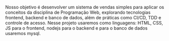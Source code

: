 Nosso objetivo é desenvolver um sistema de vendas simples para aplicar os conceitos da disciplina de Programação Web, explorando tecnologias frontend, backend e banco de dados, além de práticas como CI/CD, TDD e controle de acesso.
Nesse projeto usaremos como linguagens: HTML, CSS, JS para o frontend, nodejs para o backend e para o banco de dados usaremos mysql.

